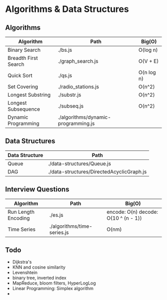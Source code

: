 # Algorithms & Data Structures

## Algorithms

| Algorithm | Path | Big(O) |
|----|----|----|
| Binary Search | ./bs.js | O(log n) |
| Breadth First Search | ./graph_search.js | O(V + E) |
| Quick Sort | ./qs.js | O(n log n) |
| Set Covering | ./radio_stations.js | O(n^2) |
| Longest Substring | ./substr.js | O(n^2) |
| Longest Subsequence | ./subseq.js | O(n^2) |
| Dynamic Programming | ./algorithms/dynamic-programming.js |  |


## Data Structures

| Data Structure | Path |
|---|----|
| Queue | ./data-structures/Queue.js |
| DAG | ./data-structures/DirectedAcyclicGraph.js |


## Interview Questions

| Algorithm | Path | Big(O) |
|----|----|----|
| Run Length Encoding | ./es.js | encode: O(n) decode: O(10 ^ (n - 1)) |
| Time Series | ./algorithms/time-series.js | O(nm) |


## Todo

* Dijkstra's
* KNN and cosine similarity
* Levenshtein
* binary tree, inverted index
* MapReduce, bloom filters, HyperLogLog
* Linear Programming: Simplex algorithm
* 
